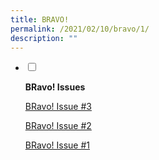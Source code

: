 ```yaml
---
title: BRAVO!
permalink: /2021/02/10/bravo/1/
description: ""
---
```



<ul class="jekyllcodex_accordion">
<li>
<input type="checkbox" id="accordion1">
<label for="accordion1"><p><strong>BRavo! Issues</strong></p></label>
<div>
<p><a href="/files/BRavo3JAN2023-FiNAL.pdf.pdf">BRavo! Issue #3</a></p>
<p><a href="/files/Bravo-Issue-2021.pdf">BRavo! Issue #2</a></p>
<p><a href="/files/BRAVO_final_13Jan2020_FINAL-1.pdf">BRavo! Issue #1</a></p>
</div>
</li>  
</ul>